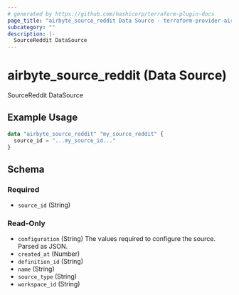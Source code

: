```yaml
---
# generated by https://github.com/hashicorp/terraform-plugin-docs
page_title: "airbyte_source_reddit Data Source - terraform-provider-airbyte"
subcategory: ""
description: |-
  SourceReddit DataSource
---
```


# airbyte_source_reddit (Data Source)

SourceReddit DataSource

## Example Usage

```terraform
data "airbyte_source_reddit" "my_source_reddit" {
  source_id = "...my_source_id..."
}
```

<!-- schema generated by tfplugindocs -->
## Schema

### Required

- `source_id` (String)

### Read-Only

- `configuration` (String) The values required to configure the source. Parsed as JSON.
- `created_at` (Number)
- `definition_id` (String)
- `name` (String)
- `source_type` (String)
- `workspace_id` (String)
